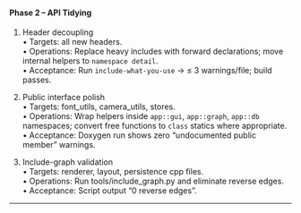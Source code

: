 #### Phase 2 – API Tidying
1. Header decoupling  
   • Targets: all new headers.  
   • Operations: Replace heavy includes with forward declarations; move internal helpers to `namespace detail`.  
   • Acceptance: Run `include-what-you-use` → ≤ 3 warnings/file; build passes.

2. Public interface polish  
   • Targets: font_utils, camera_utils, stores.  
   • Operations: Wrap helpers inside `app::gui`, `app::graph`, `app::db` namespaces; convert free functions to `class` statics where appropriate.  
   • Acceptance: Doxygen run shows zero “undocumented public member” warnings.

3. Include-graph validation  
   • Targets: renderer, layout, persistence cpp files.  
   • Operations: Run tools/include_graph.py and eliminate reverse edges.  
   • Acceptance: Script output “0 reverse edges”.

---